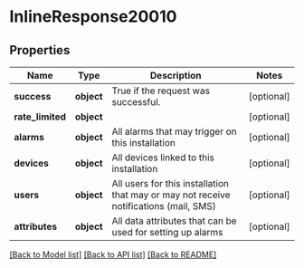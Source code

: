 # InlineResponse20010

## Properties
Name | Type | Description | Notes
------------ | ------------- | ------------- | -------------
**success** | **object** | True if the request was successful. | [optional] 
**rate_limited** | **object** |  | [optional] 
**alarms** | **object** | All alarms that may trigger on this installation | [optional] 
**devices** | **object** | All devices linked to this installation | [optional] 
**users** | **object** | All users for this installation that may or may not receive notifications (mail, SMS) | [optional] 
**attributes** | **object** | All data attributes that can be used for setting up alarms | [optional] 

[[Back to Model list]](../README.md#documentation-for-models) [[Back to API list]](../README.md#documentation-for-api-endpoints) [[Back to README]](../README.md)

